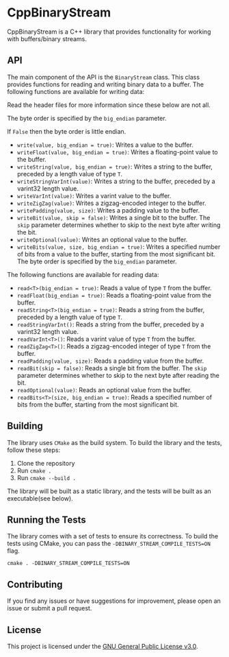 # CppBinaryStream

CppBinaryStream is a C++ library that provides functionality for working with buffers/binary streams.

## API

The main component of the API is the `BinaryStream` class. This class provides functions for reading and writing binary data to a buffer. The following functions are available for writing data:

Read the header files for more information since these below are not all.

The byte order is specified by the `big_endian` parameter.

If `False` then the byte order is little endian.

- `write(value, big_endian = true)`: Writes a value to the buffer.
- `writeFloat(value, big_endian = true)`: Writes a floating-point value to the buffer.
- `writeString(value, big_endian = true)`: Writes a string to the buffer, preceded by a length value of type `T`.
- `writeStringVarInt(value)`: Writes a string to the buffer, preceded by a varint32 length value.
- `writeVarInt(value)`: Writes a varint value to the buffer.
- `writeZigZag(value)`: Writes a zigzag-encoded integer to the buffer.
- `writePadding(value, size)`: Writes a padding value to the buffer.
- `writeBit(value, skip = false)`: Writes a single bit to the buffer. The `skip` parameter determines whether to skip to the next byte after writing the bit.
- `writeOptional(value)`: Writes an optional value to the buffer.
- `writeBits(value, size, big_endian = true)`: Writes a specified number of bits from a value to the buffer, starting from the most significant bit. The byte order is specified by the `big_endian` parameter.

The following functions are available for reading data:

- `read<T>(big_endian = true)`: Reads a value of type `T` from the buffer.
- `readFloat(big_endian = true)`: Reads a floating-point value from the buffer.
- `readString<T>(big_endian = true)`: Reads a string from the buffer, preceded by a length value of type `T`.
- `readStringVarInt()`: Reads a string from the buffer, preceded by a varint32 length value.
- `readVarInt<T>()`: Reads a varint value of type `T` from the buffer.
- `readZigZag<T>()`: Reads a zigzag-encoded integer of type `T` from the buffer.
- `readPadding(value, size)`: Reads a padding value from the buffer.
- `readBit(skip = false)`: Reads a single bit from the buffer. The `skip` parameter determines whether to skip to the next byte after reading the bit.
- `readOptional(value)`: Reads an optional value from the buffer.
- `readBits<T>(size, big_endian = true)`: Reads a specified number of bits from the buffer, starting from the most significant bit.

## Building

The library uses `CMake` as the build system. To build the library and the tests, follow these steps:

1. Clone the repository
2. Run `cmake .`
3. Run `cmake --build .`

The library will be built as a static library, and the tests will be built as an executable(see below).

## Running the Tests

The library comes with a set of tests to ensure its correctness. To build the tests using CMake, you can pass the `-DBINARY_STREAM_COMPILE_TESTS=ON` flag.

```
cmake . -DBINARY_STREAM_COMPILE_TESTS=ON
```

## Contributing

If you find any issues or have suggestions for improvement, please open an issue or submit a pull request.

## License

This project is licensed under the [GNU General Public License v3.0](LICENSE).
